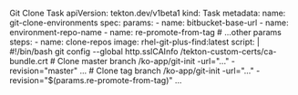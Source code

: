 Git Clone Task
apiVersion: tekton.dev/v1beta1
kind: Task
metadata:
  name: git-clone-environments
spec:
  params:
    - name: bitbucket-base-url
    - name: environment-repo-name
    - name: re-promote-from-tag
    # ...other params
  steps:
    - name: clone-repos
      image: rhel-git-plus-find:latest
      script: |
        #!/bin/bash
        git config --global http.sslCAInfo /tekton-custom-certs/ca-bundle.crt
        # Clone master branch
        /ko-app/git-init -url="..." -revision="master" ...
        # Clone tag branch
        /ko-app/git-init -url="..." -revision="$(params.re-promote-from-tag)" ...
